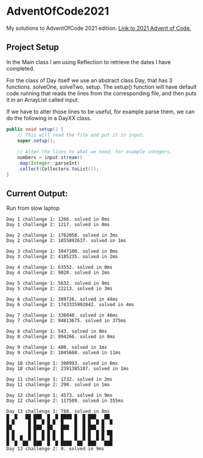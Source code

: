 # AdventOfCode2021
My solutions to AdventOfCode 2021 edition. [Link to 2021 Advent of Code.](https://adventofcode.com/2021)

## Project Setup
In the Main class I am using Reflection to retrieve the dates I have completed. 

For the class of Day itself we use an abstract class Day, that has 3 functions. solveOne, solveTwo, setup.
The setup() function will have default code running that reads the lines from the corresponding file,
and then puts it in an ArrayList called input.
 
 If we have to alter those lines to be useful, for example parse them, we can do the following
in a DayXX class.

```java
public void setup() {
    // This will read the file and put it in input.
    super.setup();
    
    // Alter the lines to what we need, for example integers.
    numbers = input.stream()
    .map(Integer::parseInt)
    .collect(Collectors.toList());
}
```

## Current Output:

Run from slow laptop

```
Day 1 challenge 1: 1266. solved in 0ms
Day 1 challenge 2: 1217. solved in 0ms

Day 2 challenge 1: 1762050. solved in 3ms
Day 2 challenge 2: 1855892637. solved in 1ms

Day 3 challenge 1: 3847100. solved in 0ms
Day 3 challenge 2: 4105235. solved in 2ms

Day 4 challenge 1: 63552. solved in 0ms
Day 4 challenge 2: 9020. solved in 2ms

Day 5 challenge 1: 5632. solved in 9ms
Day 5 challenge 2: 22213. solved in 3ms

Day 6 challenge 1: 389726. solved in 44ms
Day 6 challenge 2: 1743335992042. solved in 4ms

Day 7 challenge 1: 336040. solved in 46ms
Day 7 challenge 2: 94813675. solved in 375ms

Day 8 challenge 1: 543. solved in 0ms
Day 8 challenge 2: 994266. solved in 0ms

Day 9 challenge 1: 480. solved in 1ms
Day 9 challenge 2: 1045660. solved in 11ms

Day 10 challenge 1: 390993. solved in 6ms
Day 10 challenge 2: 2391385187. solved in 1ms

Day 11 challenge 1: 1732. solved in 2ms
Day 11 challenge 2: 290. solved in 1ms

Day 12 challenge 1: 4573. solved in 9ms
Day 12 challenge 2: 117509. solved in 355ms

Day 13 challenge 1: 788. solved in 8ms
█  █   ██ ███  █  █ ████ █  █ ███   ██  
█ █     █ █  █ █ █  █    █  █ █  █ █  █ 
██      █ ███  ██   ███  █  █ ███  █    
█ █     █ █  █ █ █  █    █  █ █  █ █ ██ 
█ █  █  █ █  █ █ █  █    █  █ █  █ █  █ 
█  █  ██  ███  █  █ ████  ██  ███   ███ 
Day 13 challenge 2: 0. solved in 9ms
```
